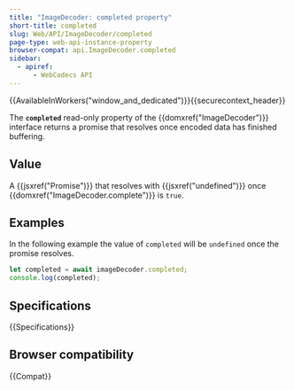 ```yaml
---
title: "ImageDecoder: completed property"
short-title: completed
slug: Web/API/ImageDecoder/completed
page-type: web-api-instance-property
browser-compat: api.ImageDecoder.completed
sidebar:
  - apiref:
      - WebCodecs API
---
```


{{AvailableInWorkers("window_and_dedicated")}}{{securecontext_header}}

The **`completed`** read-only property of the {{domxref("ImageDecoder")}} interface returns a promise that resolves once encoded data has finished buffering.

## Value

A {{jsxref("Promise")}} that resolves with {{jsxref("undefined")}} once {{domxref("ImageDecoder.complete")}} is `true`.

## Examples

In the following example the value of `completed` will be `undefined` once the promise resolves.

```js
let completed = await imageDecoder.completed;
console.log(completed);
```

## Specifications

{{Specifications}}

## Browser compatibility

{{Compat}}
